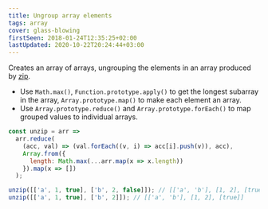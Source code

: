 ```yaml
---
title: Ungroup array elements
tags: array
cover: glass-blowing
firstSeen: 2018-01-24T12:35:25+02:00
lastUpdated: 2020-10-22T20:24:44+03:00
---
```


Creates an array of arrays, ungrouping the elements in an array produced by [zip](/js/s/zip).

- Use `Math.max()`, `Function.prototype.apply()` to get the longest subarray in the array, `Array.prototype.map()` to make each element an array.
- Use `Array.prototype.reduce()` and `Array.prototype.forEach()` to map grouped values to individual arrays.

```js
const unzip = arr =>
  arr.reduce(
    (acc, val) => (val.forEach((v, i) => acc[i].push(v)), acc),
    Array.from({
      length: Math.max(...arr.map(x => x.length))
    }).map(x => [])
  );
```

```js
unzip([['a', 1, true], ['b', 2, false]]); // [['a', 'b'], [1, 2], [true, false]]
unzip([['a', 1, true], ['b', 2]]); // [['a', 'b'], [1, 2], [true]]
```
